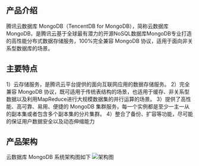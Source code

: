## 产品介绍
腾讯云数据库 MongoDB（TencentDB for MongoDB），简称云数据库 MongoDB，是腾讯云基于全球最有潜力的开源NoSQL数据库MongoDB专业打造的高性能分布式数据存储服务，100%完全兼容 MongoDB 协议，适用于面向非关系型数据库的场景。

## 主要特点
1）云存储服务，是腾讯云平台提供的面向互联网应用的数据存储服务。
2）完全兼容 MongoDB 协议，既可适用于传统表结构的场景，也适用于缓存、非关系型数据以及利用MapReduce进行大规模数据集的并行运算的场景。
3）提供了高性能、高可靠、易用、便捷的 MongoDB 集群服务，每一个实例都是至少一主一从的副本集或者包含多个副本集的分片集群。
4）整合了备份、扩容等功能，尽可能的保证用户数据安全以及动态伸缩能力

## 产品架构
云数据库 MongoDB 系统架构图如下
![架构图](https://mccdn.qcloud.com/static/img/65628226168a3cf8d89643e8aadaeda9/jiagou.png)

